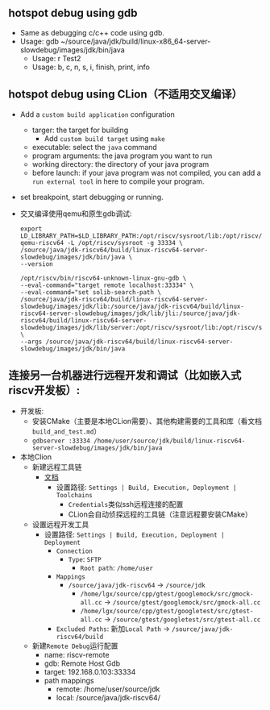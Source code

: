 ## hotspot debug using gdb
- Same as debugging c/c++ code using gdb.
- Usage: gdb ~/source/java/jdk/build/linux-x86_64-server-slowdebug/images/jdk/bin/java
	- Usage: r Test2
	- Usage: b, c, n, s, i, finish, print, info

## hotspot debug using CLion（不适用交叉编译）
- Add a `custom build application` configuration
	- targer: the target for building
		- Add `custom build target` using `make`
	- executable: select the `java` command
	- program arguments: the java program you want to run
	- working directory: the directory of your java program
	- before launch: if your java program was not compiled, you can add a `run external tool` in here to compile your program.
- set breakpoint, start debugging or running.


- 交叉编译使用qemu和原生gdb调试:
  ```
  export LD_LIBRARY_PATH=$LD_LIBRARY_PATH:/opt/riscv/sysroot/lib:/opt/riscv/sysroot/usr/lib
  qemu-riscv64 -L /opt/riscv/sysroot -g 33334 \
  /source/java/jdk-riscv64/build/linux-riscv64-server-slowdebug/images/jdk/bin/java \
  --version

  /opt/riscv/bin/riscv64-unknown-linux-gnu-gdb \
  --eval-command="target remote localhost:33334" \
  --eval-command="set solib-search-path \
  /source/java/jdk-riscv64/build/linux-riscv64-server-slowdebug/images/jdk/lib:/source/java/jdk-riscv64/build/linux-riscv64-server-slowdebug/images/jdk/lib/jli:/source/java/jdk-riscv64/build/linux-riscv64-server-slowdebug/images/jdk/lib/server:/opt/riscv/sysroot/lib:/opt/riscv/sysroot/usr/lib" \
  --args /source/java/jdk-riscv64/build/linux-riscv64-server-slowdebug/images/jdk/bin/java
  ```

## 连接另一台机器进行远程**开发**和调试（比如嵌入式riscv开发板）: 
- 开发板:
  - 安装CMake（主要是本地CLion需要）、其他构建需要的工具和库（看文档`build_and_test.md`）
  - `gdbserver :33334 /home/user/source/jdk/build/linux-riscv64-server-slowdebug/images/jdk/bin/java`
- 本地Clion
  - 新建远程工具链
    - [文档](https://www.jetbrains.com/help/clion/remote-projects-support.html)
	  - 设置路径: `Settings | Build, Execution, Deployment | Toolchains`
	    - `Credentials`类似ssh远程连接的配置
	    - CLion会自动侦探远程的工具链（注意远程要安装CMake）
  - 设置远程开发工具
    - 设置路径: `Settings | Build, Execution, Deployment | Deployment`
	  - `Connection`
	    - `Type`: `SFTP`
		  - `Root path`: `/home/user`
	  - `Mappings`
	    - `/source/java/jdk-riscv64` -> `/source/jdk`
		  - `/home/lgx/source/cpp/gtest/googlemock/src/gmock-all.cc` -> `/source/gtest/googlemock/src/gmock-all.cc`
		  - `/home/lgx/source/cpp/gtest/googletest/src/gtest-all.cc` -> `/source/gtest/googletest/src/gtest-all.cc`
	  - `Excluded Paths`: 新加`Local Path` -> `/source/java/jdk-riscv64/build`
  - 新建`Remote Debug`运行配置
    - name: riscv-remote
    - gdb: Remote Host Gdb
    - target: 192.168.0.103:33334
    - path mappings
      - remote: /home/user/source/jdk
      - local: /source/java/jdk-riscv64/

